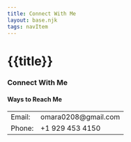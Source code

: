 ```yaml
---
title: Connect With Me
layout: base.njk
tags: navItem
---
```

# {{title}}

<h3>Connect With Me</h3>

<main class="page-contact">
<section class="contact-box">
    <h4>Ways to Reach Me</h4>

<div class="contact-info">
    <table>
        <tr>
            <td>Email:</td>
            <td>omara0208@gmail.com</td>
        </tr>
        <tr>
            <td>Phone:</td>
            <td>+1 929 453 4150</td>
        </tr>
    </table>
</div>
</section>
</main>